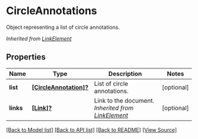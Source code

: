 ﻿# CircleAnnotations
Object representing a list of circle annotations.

*Inherited from [LinkElement](LinkElement.md)*
## Properties
Name | Type | Description | Notes
------------ | ------------- | ------------- | -------------
**list** | [**[CircleAnnotation]?**](CircleAnnotation.md) | List of circle annotations. | [optional]
**links** | [**[Link]?**](Link.md) | Link to the document.<br />*Inherited from [LinkElement](LinkElement.md)* | [optional]

[[Back to Model list]](../README.md#documentation-for-models) [[Back to API list]](../README.md#documentation-for-api-endpoints) [[Back to README]](../README.md) [[View Source]](../AsposePdfCloud/Models/CircleAnnotations.swift)


